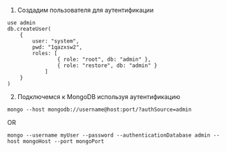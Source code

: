 1. Создадим пользователя для аутентификации
```
use admin
db.createUser(
	{
		user: "system",
		pwd: "1qazxsw2",
		roles: [
				{ role: "root", db: "admin" },
				{ role: "restore", db: "admin" }
			]
	}
)
```

2. Подключемся к MongoDB используя аутентификацию
```
mongo --host mongodb://username@host:port/?authSource=admin
```
OR
```
mongo --username myUser --password --authenticationDatabase admin --host mongoHost --port mongoPort
```